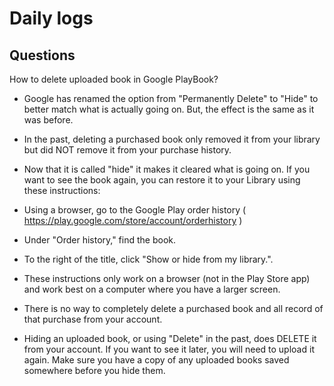 # Daily logs

## Questions

How to delete uploaded book in Google PlayBook? 

- Google has renamed the option from "Permanently Delete" to "Hide" to better match what is actually going on.  But, the effect is the same as it was before.
 
- In the past, deleting a purchased book only removed it from your library but did NOT remove it from your purchase history.  

- Now that it is called "hide" it makes it cleared what is going on.  If you want to see the book again, you can restore it to your Library using these instructions:

- Using a browser, go to the Google Play order history ( https://play.google.com/store/account/orderhistory ) 

- Under "Order history," find the book.

- To the right of the title, click "Show or hide from my library.".

- These instructions only work on a browser (not in the Play Store app) and work best on a computer where you have a larger screen.
 
- There is no way to completely delete a purchased book and all record of that purchase from your account.
 
- Hiding an uploaded book, or using "Delete" in the past, does DELETE it from your account.  If you want to see it later, you will need to upload it again.  Make sure you have a copy of any uploaded books saved somewhere before you hide them.
